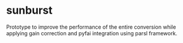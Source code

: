 # sunburst
Prototype to improve the performance of the entire conversion while applying gain correction and pyfai integration using parsl framework.
